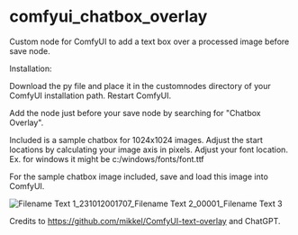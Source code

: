# comfyui_chatbox_overlay
Custom node for ComfyUI to add a text box over a processed image before save node.

Installation:

Download the py file and place it in the customnodes directory of your ComfyUI installation path.
Restart ComfyUI.

Add the node just before your save node by searching for "Chatbox Overlay".

Included is a sample chatbox for 1024x1024 images.
Adjust the start locations by calculating your image axis in pixels.
Adjust your font location. Ex. for windows it might be c:/windows/fonts/font.ttf

For the sample chatbox image included, save and load this image into ComfyUI.

![Filename Text 1_231012001707_Filename Text 2_00001_Filename Text 3](https://github.com/Smuzzies/comfyui_chatbox_overlay/assets/110495122/29aab687-e220-4c6b-8cf6-e999a0458c35)

Credits to https://github.com/mikkel/ComfyUI-text-overlay and ChatGPT.

